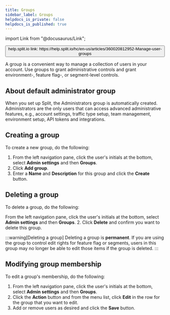 ```yaml
---
title: Groups
sidebar_label: Groups
helpdocs_is_private: false
helpdocs_is_published: true
---
```


import Link from "@docusaurus/Link";

<p>
  <button style={{borderRadius:'8px', border:'1px', fontFamily:'Courier New', fontWeight:'800', textAlign:'left'}}> help.split.io link: https://help.split.io/hc/en-us/articles/360020812952-Manage-user-groups </button>
</p>

A group is a convenient way to manage a collection of users in your account. Use groups to grant administrative controls and grant environment-, feature flag-, or segment-level controls.

## About default administrator group

When you set up Split, the Administrators group is automatically created.  Administrators are the only users that can access advanced administrative features, e.g., account settings, traffic type setup, team management, environment setup, API tokens and integrations.

## Creating a group
 
To create a new group, do the following:

1. From the left navigation pane, click the user's initials at the bottom, select **Admin settings** and then **Groups**.
2. Click **Add group**.
3. Enter a **Name** and **Description** for this group and click the **Create** button.

## Deleting a group

To delete a group, do the following:

From the left navigation pane, click the user's initials at the bottom, select **Admin settings** and then **Groups**.
2. Click **Delete** and confirm you want to delete this group.
    
:::warning[Deleting a group]
Deleting a group is **permanent**.  If you are using the group to control edit rights for feature flag or segments, users in this group may no longer be able to edit those items if the group is deleted.
:::

## Modifying group membership
 
To edit a group's membership, do the following:

1. From the left navigation pane, click the user's initials at the bottom, select **Admin settings** and then **Groups**.
2. Click the **Action** button and from the menu list, click **Edit** in the row for the group that you want to edit.
3. Add or remove users as desired and click the **Save** button.